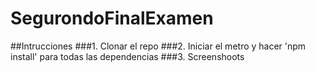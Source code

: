 # SegurondoFinalExamen
##Intrucciones
###1. Clonar el repo
###2. Iniciar el metro y hacer 'npm install' para todas las dependencias
###3. Screenshoots
